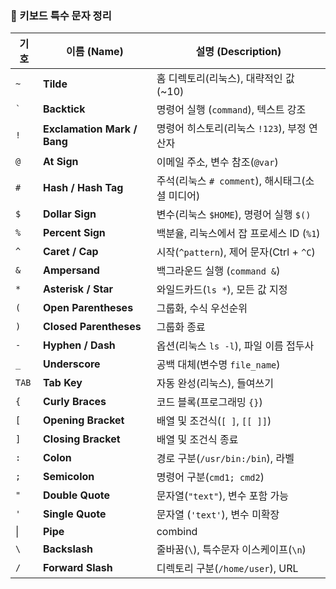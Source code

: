 ### **🔹 키보드 특수 문자 정리**

| **기호**  | **이름 (Name)**               | **설명 (Description)**               |
| ------- | --------------------------- | ---------------------------------- |
| `~`     | **Tilde**                   | 홈 디렉토리(리눅스), 대략적인 값(~10)           |
| `` ` `` | **Backtick**                | 명령어 실행 (`command`), 텍스트 강조         |
| `!`     | **Exclamation Mark / Bang** | 명령어 히스토리(리눅스 `!123`), 부정 연산자       |
| `@`     | **At Sign**                 | 이메일 주소, 변수 참조(`@var`)              |
| `#`     | **Hash / Hash Tag**         | 주석(리눅스 `# comment`), 해시태그(소셜 미디어)  |
| `$`     | **Dollar Sign**             | 변수(리눅스 `$HOME`), 명령어 실행 `$()`      |
| `%`     | **Percent Sign**            | 백분율, 리눅스에서 잡 프로세스 ID (`%1`)        |
| `^`     | **Caret / Cap**             | 시작(`^pattern`), 제어 문자(Ctrl + `^C`) |
| `&`     | **Ampersand**               | 백그라운드 실행 (`command &`)             |
| `*`     | **Asterisk / Star**         | 와일드카드(`ls *`), 모든 값 지정             |
| `(`     | **Open Parentheses**        | 그룹화, 수식 우선순위                       |
| `)`     | **Closed Parentheses**      | 그룹화 종료                             |
| `-`     | **Hyphen / Dash**           | 옵션(리눅스 `ls -l`), 파일 이름 접두사         |
| `_`     | **Underscore**              | 공백 대체(변수명 `file_name`)             |
| `TAB`   | **Tab Key**                 | 자동 완성(리눅스), 들여쓰기                   |
| `{`     | **Curly Braces**            | 코드 블록(프로그래밍 `{}`)                  |
| `[`     | **Opening Bracket**         | 배열 및 조건식(`[ ]`, `[[ ]]`)           |
| `]`     | **Closing Bracket**         | 배열 및 조건식 종료                        |
| `:`     | **Colon**                   | 경로 구분(`/usr/bin:/bin`), 라벨         |
| `;`     | **Semicolon**               | 명령어 구분(`cmd1; cmd2`)               |
| `"`     | **Double Quote**            | 문자열(`"text"`), 변수 포함 가능            |
| `'`     | **Single Quote**            | 문자열 (`'text'`), 변수 미확장             |
|  \|     | **Pipe**                    | combind                            |
| `\`     | **Backslash**               | 줄바꿈(`\`), 특수문자 이스케이프(`\n`)         |
| `/`     | **Forward Slash**           | 디렉토리 구분(`/home/user`), URL         |

